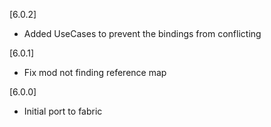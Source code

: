 [6.0.2]
- Added UseCases to prevent the bindings from conflicting

[6.0.1]
- Fix mod not finding reference map

[6.0.0]
- Initial port to fabric